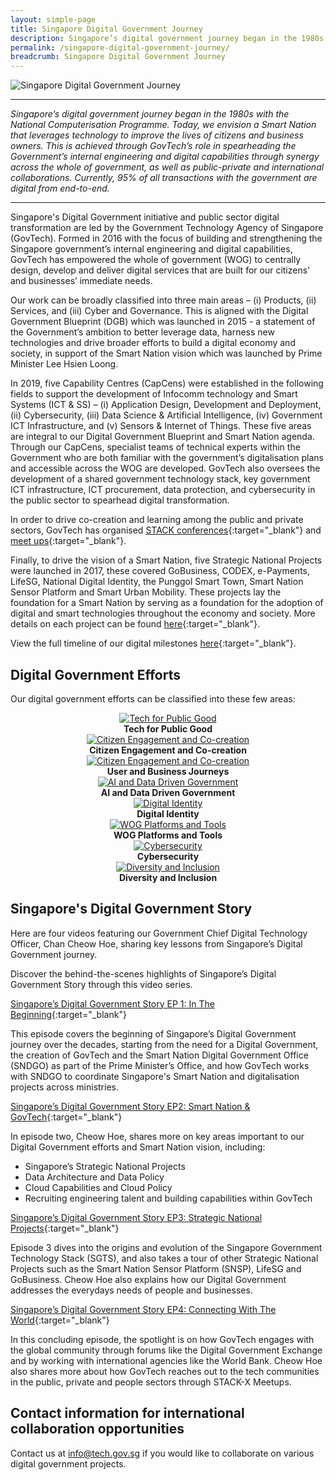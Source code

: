 ```yaml
---
layout: simple-page
title: Singapore Digital Government Journey
description: Singapore’s digital government journey began in the 1980s with the National Computerisation Programme. We have since started on building a Smart Nation for everyone.
permalink: /singapore-digital-government-journey/
breadcrumb: Singapore Digital Government Journey
---
```


![Singapore Digital Government Journey](/images/digital-transformation/Singapore-digital-government-header-banner.png)

---

*Singapore’s digital government journey began in the 1980s with the National Computerisation Programme. Today, we envision a Smart Nation that leverages technology to improve the lives of citizens and business owners. This is achieved through GovTech’s role in spearheading the Government’s internal engineering and digital capabilities through synergy across the whole of government, as well as public-private and international collaborations. Currently, 95% of all transactions with the government are digital from end-to-end.*

---

Singapore's Digital Government initiative and public sector digital transformation are led by the Government Technology Agency of Singapore (GovTech). Formed in 2016 with the focus of building and strengthening the Singapore government’s internal engineering and digital capabilities, GovTech has empowered the whole of government (WOG) to centrally design, develop and deliver digital services that are built for our citizens’ and businesses’ immediate needs. 

Our work can be broadly classified into three main areas – (i) Products, (ii) Services, and (iii) Cyber and Governance. This is aligned with the Digital Government Blueprint (DGB) which was launched in 2015 - a statement of the Government’s ambition to better leverage data, harness new technologies and drive broader efforts to build a digital economy and society, in support of the Smart Nation vision which was launched by Prime Minister Lee Hsien Loong. 

In 2019, five Capability Centres (CapCens) were established in the following fields to support the development of Infocomm technology and Smart Systems (ICT & SS) – (i) Application Design, Development and Deployment, (ii) Cybersecurity, (iii) Data Science & Artificial Intelligence, (iv) Government ICT Infrastructure, and (v) Sensors & Internet of Things. These five areas are integral to our Digital Government Blueprint and Smart Nation agenda. Through our CapCens, specialist teams of technical experts within the Government who are both familiar with the government’s digitalisation plans and accessible across the WOG are developed. GovTech also oversees the development of a shared government technology stack, key government ICT infrastructure, ICT procurement, data protection, and cybersecurity in the public sector to spearhead digital transformation.

In order to drive co-creation and learning among the public and private sectors, GovTech has organised [STACK conferences](https://www.developer.tech.gov.sg/communities/events/overview){:target="_blank"} and [meet ups](https://www.developer.tech.gov.sg/communities/stack-x-meetups/overview.html){:target="_blank"}. 

Finally, to drive the vision of a Smart Nation, five Strategic National Projects were launched in 2017, these covered GoBusiness, CODEX, e-Payments, LifeSG, National Digital Identity, the Punggol Smart Town, Smart Nation Sensor Platform and Smart Urban Mobility. These projects lay the foundation for a Smart Nation by serving as a foundation for the adoption of digital and smart technologies throughout the economy and society. More details on each project can be found [here](https://www.smartnation.gov.sg/initiatives/strategic-national-projects){:target="_blank"}.

View the full timeline of our digital milestones [here](https://www.tech.gov.sg/who-we-are/our-journey/){:target="_blank"}.

## Digital Government Efforts

Our digital government efforts can be classified into these few areas:

<div class="row">
  <div class="col" style="text-align: center">
    <a href="/singapore-digital-government-journey/tech-for-public-good" target="_blank">
      <img src="/images/digital-transformation/01-Tech for Public Good.png" alt="Tech for Public Good" /></a>
    <figcaption><b>Tech for Public Good</b></figcaption>
  </div>

  <div class="col" style="text-align: center">
    <a href="/singapore-digital-government-journey/citizen-engagement-and-cocreation" target="_blank">
      <img src="/images/digital-transformation/02-Citizen Engagement.png" alt="Citizen Engagement and Co-creation" /></a>
    <figcaption><b>Citizen Engagement and Co-creation</b></figcaption>
  </div>
	
  <div class="col" style="text-align: center">
    <a href="/singapore-digital-government-journey/user-and-business-journeys" target="_blank">
      <img src="/images/digital-transformation/03-User Business Journey.png" alt="Citizen Engagement and Co-creation" /></a>
    <figcaption><b>User and Business Journeys</b></figcaption>
  </div>
	
  <div class="col" style="text-align: center">
     <a href="/singapore-digital-government-journey/ai-and-data-driven-government" target="_blank">
      <img src="/images/digital-transformation/04-Data Driven Gov AI.png" alt="AI and Data Driven Government" /></a>
    <figcaption><b>AI and Data Driven Government</b></figcaption>
  </div>
</div>

<div class="row">
  <div class="col" style="text-align: center">
    <a href="/singapore-digital-government-journey/digital-identity" target="_blank">
      <img src="/images/digital-transformation/05-Digital Identity.png" alt="Digital Identity" /></a>
    <figcaption><b>Digital Identity</b></figcaption>
  </div>

  <div class="col" style="text-align: center">
    <a href="/singapore-digital-government-journey/wog-platforms-and-tools" target="_blank">
      <img src="/images/digital-transformation/06-WOG Platforms Tools.png" alt="WOG Platforms and Tools" /></a>
    <figcaption><b>WOG Platforms and Tools</b></figcaption>
  </div>

  <div class="col" style="text-align: center">
    <a href="/singapore-digital-government-journey/cybersecurity" target="_blank">
      <img src="/images/digital-transformation/07-Cybersecurity.png" alt="Cybersecurity" /></a>
    <figcaption><b>Cybersecurity</b></figcaption>
  </div>

  <div class="col" style="text-align: center">
    <a href="/singapore-digital-government-journey/diversity-and-inclusion" target="_blank">
      <img src="/images/digital-transformation/08-Diversity Inclusion.png" alt="Diversity and Inclusion" /></a>
    <figcaption><b>Diversity and Inclusion</b></figcaption>
  </div>
</div>

## Singapore's Digital Government Story

Here are four videos featuring our Government Chief Digital Technology Officer, Chan Cheow Hoe, sharing key lessons from Singapore’s Digital Government journey.

Discover the behind-the-scenes highlights of Singapore’s Digital Government Story through this video series.

[Singapore’s Digital Government Story EP 1: In The Beginning](https://youtu.be/uqVs87aj9W8){:target="\_blank"}

This episode covers the beginning of Singapore’s Digital Government journey over the decades, starting from the need for a Digital Government, the creation of GovTech and the Smart Nation Digital Government Office (SNDGO) as part of the Prime Minister’s Office, and how GovTech works with SNDGO to coordinate Singapore's Smart Nation and digitalisation projects across ministries.

[Singapore’s Digital Government Story EP2: Smart Nation & GovTech](https://youtu.be/y4g5hs8EsDc){:target="\_blank"}

In episode two, Cheow Hoe, shares more on key areas important to our Digital Government efforts and Smart Nation vision, including: 

- Singapore’s Strategic National Projects
- Data Architecture and Data Policy
- Cloud Capabilities and Cloud Policy
- Recruiting engineering talent and building capabilities within GovTech

[Singapore’s Digital Government Story EP3: Strategic National Projects](https://youtu.be/CE3xsNyR_BU){:target="\_blank"}

Episode 3 dives into the origins and evolution of the Singapore Government Technology Stack (SGTS), and also takes a tour of other Strategic National Projects such as the Smart Nation Sensor Platform (SNSP), LifeSG and GoBusiness. Cheow Hoe also explains how our Digital Government addresses the everydays needs of people and businesses.

[Singapore’s Digital Government Story EP4: Connecting With The World](https://youtu.be/1PD0_WLbFeM){:target="\_blank"}

In this concluding episode, the spotlight is on how GovTech engages with the global community through forums like the Digital Government Exchange and by working with international agencies like the World Bank. Cheow Hoe also shares more about how GovTech reaches out to the tech communities in the public, private and people sectors through STACK-X Meetups.

## Contact information for international collaboration opportunities

Contact us at <info@tech.gov.sg> if you would like to collaborate on various digital government projects.


